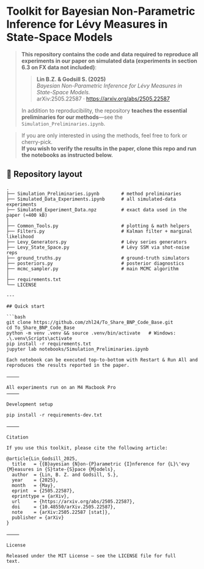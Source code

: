 # Toolkit for Bayesian Non-Parametric Inference for Lévy Measures in State-Space Models

> **This repository contains the code and data required to reproduce all 
> experiments in our paper on simulated data (experiments in section 6.3 on FX data not included)**:  
>
> > **Lin B.Z. & Godsill S. (2025)**  
> > *Bayesian Non-Parametric Inference for Lévy Measures in State-Space Models.*  
> > arXiv:2505.22587 · https://arxiv.org/abs/2505.22587  
>
> >
> In addition to reproducibility, the repository **teaches the essential
> preliminaries for our methods**—see the `Simulation_Preliminaries.ipynb`.

> If you are only interested in using the methods, feel free to fork or cherry-pick.  
> **If you wish to verify the results in the paper, clone this repo and run the notebooks as instructed below.**


## 📂 Repository layout

```text
.
├── Simulation_Preliminaries.ipynb        # method preliminaries
├── Simulated_Data_Experiments.ipynb      # all simulated-data experiments
├── Simulated_Experiment_Data.npz         # exact data used in the paper (≈400 kB)
│
├── Common_Tools.py                       # plotting & math helpers
├── Filters.py                            # Kalman filter + marginal likelihood
├── Levy_Generators.py                    # Lévy series generators
├── Levy_State_Space.py                   # Lévy SSM via shot-noise reps
├── ground_truths.py                      # ground-truth simulators
├── posteriors.py                         # posterior diagnostics
├── mcmc_sampler.py                       # main MCMC algorithm
│
├── requirements.txt
└── LICENSE

---

## Quick start

```bash
git clone https://github.com/zhl24/To_Share_BNP_Code_Base.git
cd To_Share_BNP_Code_Base
python -m venv .venv && source .venv/bin/activate   # Windows: .\.venv\Scripts\activate
pip install -r requirements.txt
jupyter lab notebooks/Simulation_Preliminaries.ipynb

Each notebook can be executed top-to-bottom with Restart & Run All and
reproduces the results reported in the paper.

⸻

All experiments run on an M4 Macbook Pro
⸻

Development setup

pip install -r requirements-dev.txt  

⸻

Citation

If you use this toolkit, please cite the following article:

@article{Lin_Godsill_2025,
  title   = {{B}ayesian {N}on-{P}arametric {I}nference for {L}\'evy {M}easures in {S}tate-{S}pace {M}odels},
  author  = {Lin, B. Z. and Godsill, S.},
  year    = {2025},
  month   = {May},
  eprint  = {2505.22587},
  eprinttype = {arXiv},
  url     = {https://arxiv.org/abs/2505.22587},
  doi     = {10.48550/arXiv.2505.22587},
  note    = {arXiv:2505.22587 [stat]},
  publisher = {arXiv}
}

⸻

License

Released under the MIT License – see the LICENSE file for full
text.
